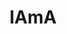 ---
title: IAmA
crosslinks:
- AskReddit
- pics
- OutOfTheLoop
- videos
- The_Donald
- funny
- casualiama
- pcmasterrace
- todayilearned
- gifs
- hearthstone
- politics
- The_Gaben
- Skookum
- AskHistorians
- explainlikeimfive
- worldnews
- john_yukis_bots
- personalfinance
- WTF
---
